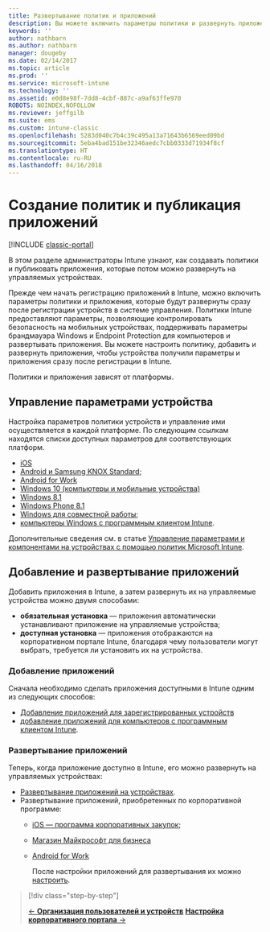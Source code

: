 ```yaml
---
title: Развертывание политик и приложений
description: Вы можете включить параметры политики и развернуть приложения, которые будут применяться сразу после регистрации устройств в системе управления.
keywords: ''
author: nathbarn
ms.author: nathbarn
manager: dougeby
ms.date: 02/14/2017
ms.topic: article
ms.prod: ''
ms.service: microsoft-intune
ms.technology: ''
ms.assetid: e0d8e98f-7dd8-4cbf-887c-a9af63ffe970
ROBOTS: NOINDEX,NOFOLLOW
ms.reviewer: jeffgilb
ms.suite: ems
ms.custom: intune-classic
ms.openlocfilehash: 5283d040c7b4c39c495a13a71643b6569eed09bd
ms.sourcegitcommit: 5eba4bad151be32346aedc7cbb0333d71934f8cf
ms.translationtype: HT
ms.contentlocale: ru-RU
ms.lasthandoff: 04/16/2018
---
```

# <a name="create-policies-and-publish-apps"></a>Создание политик и публикация приложений

[!INCLUDE [classic-portal](../includes/classic-portal.md)]

В этом разделе администраторы Intune узнают, как создавать политики и публиковать приложения, которые потом можно развернуть на управляемых устройствах.

Прежде чем начать регистрацию приложений в Intune, можно включить параметры политики и приложения, которые будут развернуты сразу после регистрации устройств в системе управления. Политики Intune предоставляют параметры, позволяющие контролировать безопасность на мобильных устройствах, поддерживать параметры брандмауэра Windows и Endpoint Protection для компьютеров и развертывать приложения. Вы можете настроить политику, добавить и развернуть приложения, чтобы устройства получили параметры и приложения сразу после регистрации в Intune.

Политики и приложения зависят от платформы.

## <a name="manage-device-settings"></a>Управление параметрами устройства

 Настройка параметров политики устройств и управление ими осуществляется в каждой платформе. По следующим ссылкам находятся списки доступных параметров для соответствующих платформ.

- [iOS](/intune-classic/deploy-use/ios-policy-settings-in-microsoft-intune)
- [Android и Samsung KNOX Standard](/intune-classic/deploy-use/android-policy-settings-in-microsoft-intune);
- [Android for Work](/intune-classic/deploy-use/android-for-work-policy-settings-in-microsoft-intune)
- [Windows 10 (компьютеры и мобильные устройства)](/intune-classic/deploy-use/windows-10-policy-settings-in-microsoft-intune)
- [Windows 8.1](/intune-classic/deploy-use/windows-configuration-policy-settings-in-microsoft-intune)
- [Windows Phone 8.1](/intune-classic/deploy-use/windows-phone-8-1-policy-settings-in-microsoft-intune)
- [Windows для совместной работы](/intune-classic/deploy-use/windows-team-configuration-policy-settings-in-microsoft-intune);
- [компьютеры Windows с программным клиентом Intune](/intune-classic/deploy-use/policies-to-protect-windows-pcs-in-microsoft-intune).

Дополнительные сведения см. в статье [Управление параметрами и компонентами на устройствах с помощью политик Microsoft Intune](/intune-classic/deploy-use/manage-settings-and-features-on-your-devices-with-microsoft-intune-policies).

## <a name="add-and-deploy-apps"></a>Добавление и развертывание приложений

Добавить приложения в Intune, а затем развернуть их на управляемые устройства можно двумя способами:
- **обязательная установка** — приложения автоматически устанавливают приложение на управляемые устройства;
- **доступная установка** — приложения отображаются на корпоративном портале Intune, благодаря чему пользователи могут выбрать, требуется ли установить их на устройства.

### <a name="add-apps"></a>Добавление приложений

Сначала необходимо сделать приложения доступными в Intune одним из следующих способов:
- [Добавление приложений для зарегистрированных устройств](/intune-classic/deploy-use/add-apps-for-mobile-devices-in-microsoft-intune)
- [добавление приложений для компьютеров с программным клиентом Intune](/intune-classic/deploy-use/add-apps-for-windows-pcs-in-microsoft-intune).

### <a name="deploy-apps"></a>Развертывание приложений

Теперь, когда приложение доступно в Intune, его можно развернуть на управляемых устройствах:
- [Развертывание приложений на устройствах](/intune-classic/deploy-use/deploy-use/deploy-apps-in-microsoft-intune).
- Развертывание приложений, приобретенных по корпоративной программе:
  - [iOS — программа корпоративных закупок](/intune-classic/deploy-use/manage-ios-apps-you-purchased-through-a-volume-purchase-program-with-microsoft-intune);
  - [Магазин Майкрософт для бизнеса](/intune-classic/deploy-use/manage-apps-you-purchased-from-the-windows-store-for-business-with-microsoft-intune)
  - [Android for Work](/intune-classic/deploy-use/android-for-work-apps)

    После настройки приложений для развертывания их можно [настроить](/intune-classic/deploy-use/monitor-apps-in-microsoft-intune).

> [!div class="step-by-step"]
> 
> [&larr; **Организация пользователей и устройств**](./start-with-a-paid-subscription-to-microsoft-intune-step-5.md)       [**Настройка корпоративного портала** &rarr;](/intune/company-portal-customize)  
